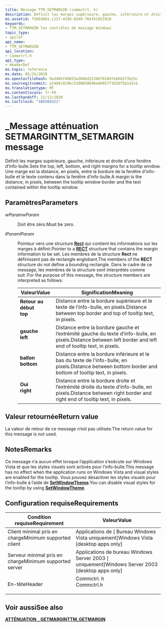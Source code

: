 ```yaml
---
title: Message TTM_SETMARGIN (commctrl. h)
description: Définit les marges supérieure, gauche, inférieure et droite d’une fenêtre d’info-bulle. Une marge est la distance, en pixels, entre la bordure de la fenêtre d’info-bulle et le texte contenu dans la fenêtre d’info-bulle.
ms.assetid: f1663861-c217-42dd-8249-7647b1651910
keywords:
- TTM_SETMARGIN les contrôles de message Windows
topic_type:
- apiref
api_name:
- TTM_SETMARGIN
api_location:
- Commctrl.h
api_type:
- HeaderDef
ms.topic: reference
ms.date: 05/31/2018
ms.openlocfilehash: 9ed46bf40833a3046d15386782897eb6b573b29c
ms.sourcegitcommit: a1494c819bc5200050696e66057f1020f5b142cb
ms.translationtype: MT
ms.contentlocale: fr-FR
ms.lasthandoff: 12/12/2020
ms.locfileid: "106509322"
---
```

# <a name="ttm_setmargin-message"></a><span data-ttu-id="fc2d1-105">\_Message atténuation SETMARGIN</span><span class="sxs-lookup"><span data-stu-id="fc2d1-105">TTM\_SETMARGIN message</span></span>

<span data-ttu-id="fc2d1-106">Définit les marges supérieure, gauche, inférieure et droite d’une fenêtre d’info-bulle.</span><span class="sxs-lookup"><span data-stu-id="fc2d1-106">Sets the top, left, bottom, and right margins for a tooltip window.</span></span> <span data-ttu-id="fc2d1-107">Une marge est la distance, en pixels, entre la bordure de la fenêtre d’info-bulle et le texte contenu dans la fenêtre d’info-bulle.</span><span class="sxs-lookup"><span data-stu-id="fc2d1-107">A margin is the distance, in pixels, between the tooltip window border and the text contained within the tooltip window.</span></span>

## <a name="parameters"></a><span data-ttu-id="fc2d1-108">Paramètres</span><span class="sxs-lookup"><span data-stu-id="fc2d1-108">Parameters</span></span>

<dl> <dt>

<span data-ttu-id="fc2d1-109">*wParam*</span><span class="sxs-lookup"><span data-stu-id="fc2d1-109">*wParam*</span></span> 
</dt> <dd><span data-ttu-id="fc2d1-110">Doit être zéro.</span><span class="sxs-lookup"><span data-stu-id="fc2d1-110">Must be zero.</span></span></dd> <dt>

<span data-ttu-id="fc2d1-111">*lParam*</span><span class="sxs-lookup"><span data-stu-id="fc2d1-111">*lParam*</span></span> 
</dt> <dd>

<span data-ttu-id="fc2d1-112">Pointeur vers une structure [**Rect**](/previous-versions//dd162897(v=vs.85)) qui contient les informations sur les marges à définir.</span><span class="sxs-lookup"><span data-stu-id="fc2d1-112">Pointer to a [**RECT**](/previous-versions//dd162897(v=vs.85)) structure that contains the margin information to be set.</span></span> <span data-ttu-id="fc2d1-113">Les membres de la structure **Rect** ne définissent pas de rectangle englobant.</span><span class="sxs-lookup"><span data-stu-id="fc2d1-113">The members of the **RECT** structure do not define a bounding rectangle.</span></span> <span data-ttu-id="fc2d1-114">Dans le cadre de ce message, les membres de la structure sont interprétés comme suit :</span><span class="sxs-lookup"><span data-stu-id="fc2d1-114">For the purpose of this message, the structure members are interpreted as follows:</span></span>



| <span data-ttu-id="fc2d1-115">Valeur</span><span class="sxs-lookup"><span data-stu-id="fc2d1-115">Value</span></span>                                                                                                                                   | <span data-ttu-id="fc2d1-116">Signification</span><span class="sxs-lookup"><span data-stu-id="fc2d1-116">Meaning</span></span>                                                                            |
|-----------------------------------------------------------------------------------------------------------------------------------------|------------------------------------------------------------------------------------|
| <span id="top"></span><span id="TOP"></span><dl> <span data-ttu-id="fc2d1-117"><dt>**Retour au début**</dt></span><span class="sxs-lookup"><span data-stu-id="fc2d1-117"><dt>**top**</dt></span></span> </dl>          | <span data-ttu-id="fc2d1-118">Distance entre la bordure supérieure et le texte de l’info-bulle, en pixels.</span><span class="sxs-lookup"><span data-stu-id="fc2d1-118">Distance between top border and top of tooltip text, in pixels.</span></span><br/>         |
| <span id="left"></span><span id="LEFT"></span><dl> <span data-ttu-id="fc2d1-119"><dt>**gauche**</dt></span><span class="sxs-lookup"><span data-stu-id="fc2d1-119"><dt>**left**</dt></span></span> </dl>       | <span data-ttu-id="fc2d1-120">Distance entre la bordure gauche et l’extrémité gauche du texte d’info-bulle, en pixels.</span><span class="sxs-lookup"><span data-stu-id="fc2d1-120">Distance between left border and left end of tooltip text, in pixels.</span></span><br/>   |
| <span id="bottom"></span><span id="BOTTOM"></span><dl> <span data-ttu-id="fc2d1-121"><dt>**ballon**</dt></span><span class="sxs-lookup"><span data-stu-id="fc2d1-121"><dt>**bottom**</dt></span></span> </dl> | <span data-ttu-id="fc2d1-122">Distance entre la bordure inférieure et le bas du texte de l’info-bulle, en pixels.</span><span class="sxs-lookup"><span data-stu-id="fc2d1-122">Distance between bottom border and bottom of tooltip text, in pixels.</span></span><br/>   |
| <span id="right"></span><span id="RIGHT"></span><dl> <span data-ttu-id="fc2d1-123"><dt>**Oui**</dt></span><span class="sxs-lookup"><span data-stu-id="fc2d1-123"><dt>**right**</dt></span></span> </dl>    | <span data-ttu-id="fc2d1-124">Distance entre la bordure droite et l’extrémité droite du texte d’info-bulle, en pixels.</span><span class="sxs-lookup"><span data-stu-id="fc2d1-124">Distance between right border and right end of tooltip text, in pixels.</span></span><br/> |



 

</dd> </dl>

## <a name="return-value"></a><span data-ttu-id="fc2d1-125">Valeur retournée</span><span class="sxs-lookup"><span data-stu-id="fc2d1-125">Return value</span></span>

<span data-ttu-id="fc2d1-126">La valeur de retour de ce message n’est pas utilisée.</span><span class="sxs-lookup"><span data-stu-id="fc2d1-126">The return value for this message is not used.</span></span>

## <a name="remarks"></a><span data-ttu-id="fc2d1-127">Notes</span><span class="sxs-lookup"><span data-stu-id="fc2d1-127">Remarks</span></span>

<span data-ttu-id="fc2d1-128">Ce message n’a aucun effet lorsque l’application s’exécute sur Windows Vista et que les styles visuels sont activés pour l’info-bulle.</span><span class="sxs-lookup"><span data-stu-id="fc2d1-128">This message has no effect when the application runs on Windows Vista and visual styles are enabled for the tooltip.</span></span> <span data-ttu-id="fc2d1-129">Vous pouvez désactiver les styles visuels pour l’info-bulle à l’aide de [**SetWindowTheme**](/windows/desktop/api/Uxtheme/nf-uxtheme-setwindowtheme).</span><span class="sxs-lookup"><span data-stu-id="fc2d1-129">You can disable visual styles for the tooltip by using [**SetWindowTheme**](/windows/desktop/api/Uxtheme/nf-uxtheme-setwindowtheme).</span></span>

## <a name="requirements"></a><span data-ttu-id="fc2d1-130">Configuration requise</span><span class="sxs-lookup"><span data-stu-id="fc2d1-130">Requirements</span></span>



| <span data-ttu-id="fc2d1-131">Condition requise</span><span class="sxs-lookup"><span data-stu-id="fc2d1-131">Requirement</span></span> | <span data-ttu-id="fc2d1-132">Valeur</span><span class="sxs-lookup"><span data-stu-id="fc2d1-132">Value</span></span> |
|-------------------------------------|---------------------------------------------------------------------------------------|
| <span data-ttu-id="fc2d1-133">Client minimal pris en charge</span><span class="sxs-lookup"><span data-stu-id="fc2d1-133">Minimum supported client</span></span><br/> | <span data-ttu-id="fc2d1-134">Applications de \[ Bureau Windows Vista uniquement\]</span><span class="sxs-lookup"><span data-stu-id="fc2d1-134">Windows Vista \[desktop apps only\]</span></span><br/>                                        |
| <span data-ttu-id="fc2d1-135">Serveur minimal pris en charge</span><span class="sxs-lookup"><span data-stu-id="fc2d1-135">Minimum supported server</span></span><br/> | <span data-ttu-id="fc2d1-136">Applications de bureau Windows Server 2003 \[ uniquement\]</span><span class="sxs-lookup"><span data-stu-id="fc2d1-136">Windows Server 2003 \[desktop apps only\]</span></span><br/>                                  |
| <span data-ttu-id="fc2d1-137">En-tête</span><span class="sxs-lookup"><span data-stu-id="fc2d1-137">Header</span></span><br/>                   | <dl> <span data-ttu-id="fc2d1-138"><dt>Commctrl. h</dt></span><span class="sxs-lookup"><span data-stu-id="fc2d1-138"><dt>Commctrl.h</dt></span></span> </dl> |



## <a name="see-also"></a><span data-ttu-id="fc2d1-139">Voir aussi</span><span class="sxs-lookup"><span data-stu-id="fc2d1-139">See also</span></span>

<dl> <dt>

[<span data-ttu-id="fc2d1-140">**ATTÉNUATION \_ GETMARGIN**</span><span class="sxs-lookup"><span data-stu-id="fc2d1-140">**TTM\_GETMARGIN**</span></span>](ttm-getmargin.md)
</dt> </dl>

 

